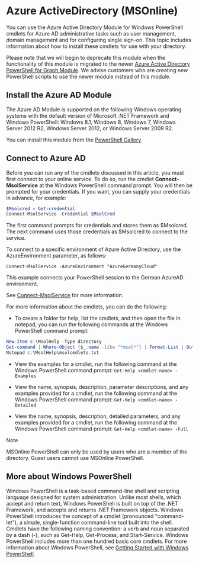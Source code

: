 # Azure ActiveDirectory (MSOnline)

You can use the Azure Active Directory Module for Windows PowerShell cmdlets for Azure AD administrative tasks such as user management, domain management and for configuring single sign-on.
This topic includes information about how to install these cmdlets for use with your directory.

Please note that we will begin to deprecate this module when the functionality of this module is migrated to the newer [Azure Active Directory PowerShell for Graph Module](https://docs.microsoft.com/en-us/powershell/azuread/v2/azureactivedirectory). We advise customers who are creating new PowerShell scripts to use the newer module instead of this module.

## Install the Azure AD Module

The Azure AD Module is supported on the following Windows operating systems with the default version of Microsoft .NET Framework and Windows PowerShell: Windows 8.1, Windows 8, Windows 7, Windows Server 2012 R2, Windows Server 2012, or Windows Server 2008 R2.

You can install this module from the [PowerShell Gallery](https://www.powershellgallery.com/packages/MSOnline)

## Connect to Azure AD

Before you can run any of the cmdlets discussed in this article, you must first connect to your online service.
To do so, run the cmdlet **Connect-MsolService** at the Windows PowerShell command prompt.
You will then be prompted for your credentials.
If you want, you can supply your credentials in advance, for example:

```PowerShell
$Msolcred = Get-credential
Connect-MsolService -Credential $MsolCred
```

The first command prompts for credentials and stores them as $Msolcred.
The next command uses those credentials as $Msolcred to connect to the service.

To connect to a specific environment of Azure Active Directory, use the AzureEnvironment parameter, as follows:

`Connect-MsolService -AzureEnvironment "AzureGermanyCloud"`

This example connects your PowerShell session to the German AzureAD environment.

See [Connect-MsolService](https://msdn.microsoft.com/en-us/library/azure/dn194123(v=azure.98).aspx) for more information.

For more information about the cmdlets, you can do the following:

* To create a folder for help, list the cmdlets, and then open the file in notepad, you can run the following commands at the Windows PowerShell command prompt:

```PowerShell
New-Item c:\MsolHelp -Type directory
Get-command | Where-Object {$_.name -like "*msol*"} | Format-List | Out-File c:\MsolHelp\msolcmdlets.txt
Notepad c:\MsolHelp\msolcmdlets.txt
```

* View the examples for a cmdlet, run the following command at the Windows PowerShell command prompt: `Get-Help <cmdlet-name> -Examples`

* View the name, synopsis, description, parameter descriptions, and any examples provided for a cmdlet, run the following command at the Windows PowerShell command prompt: `Get-Help <cmdlet-name> -Detailed`

* View the name, synopsis, description, detailed parameters, and any examples provided for a cmdlet, run the following command at the Windows PowerShell command prompt: `Get-Help <cmdlet-name> -Full`

>[!NOTE]
>MSOnline PowerShell can only be used by users who are a member of the directory. Guest users cannot use MSOnline PowerShell.

## More about Windows PowerShell

Windows PowerShell is a task-based command-line shell and scripting language designed for system administration.
Unlike most shells, which accept and return text, Windows PowerShell is built on top of the .NET Framework, and accepts and returns .NET Framework objects.
Windows PowerShell introduces the concept of a cmdlet (pronounced "command-let"), a simple, single-function command-line tool built into the shell.
Cmdlets have the following naming convention: a verb and noun separated by a dash (-), such as Get-Help, Get-Process, and Start-Service.
Windows PowerShell includes more than one hundred basic core cmdlets.
For more information about Windows PowerShell, see [Getting Started with Windows PowerShell](https://msdn.microsoft.com/powershell/scripting/getting-started/getting-started-with-windows-powershell).
